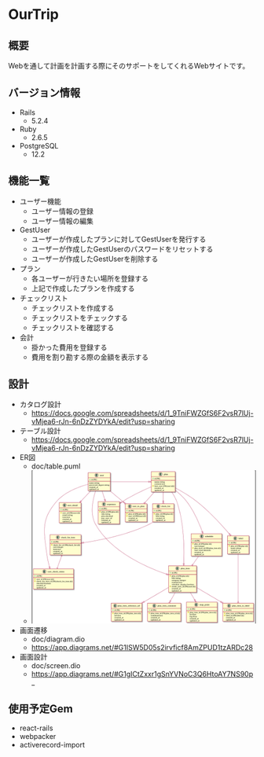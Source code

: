# OurTrip
## 概要
Webを通して計画を計画する際にそのサポートをしてくれるWebサイトです。

## バージョン情報
- Rails
  - 5.2.4
- Ruby
  - 2.6.5
- PostgreSQL
  - 12.2

## 機能一覧
- ユーザー機能
  - ユーザー情報の登録
  - ユーザー情報の編集
- GestUser
  - ユーザーが作成したプランに対してGestUserを発行する
  - ユーザーが作成したGestUserのパスワードをリセットする
  - ユーザーが作成したGestUserを削除する
- プラン
  - 各ユーザーが行きたい場所を登録する
  - 上記で作成したプランを作成する
- チェックリスト
  - チェックリストを作成する
  - チェックリストをチェックする
  - チェックリストを確認する
- 会計
  - 掛かった費用を登録する
  - 費用を割り勘する際の金額を表示する


## 設計
- カタログ設計
  - https://docs.google.com/spreadsheets/d/1_9TniFWZGfS6F2vsR7lUj-vMjea6-rJn-6nDzZYDYkA/edit?usp=sharing
- テーブル設計
  - https://docs.google.com/spreadsheets/d/1_9TniFWZGfS6F2vsR7lUj-vMjea6-rJn-6nDzZYDYkA/edit?usp=sharing
- ER図
  - doc/table.puml
  - ![ER図](doc/table.png)
- 画面遷移
  - doc/diagram.dio
  - https://app.diagrams.net/#G1ISW5D05s2irvficf8AmZPUD1tzARDc28
- 画面設計
  - doc/screen.dio
  - https://app.diagrams.net/#G1gICtZxxr1gSnYVNoC3Q6HtoAY7NS90p_

## 使用予定Gem
- react-rails
- webpacker
- activerecord-import